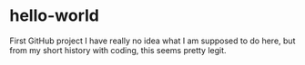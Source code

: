 # hello-world
First GitHub project
I have really no idea what I am supposed to do here, but from my short history with coding, this seems pretty legit.

